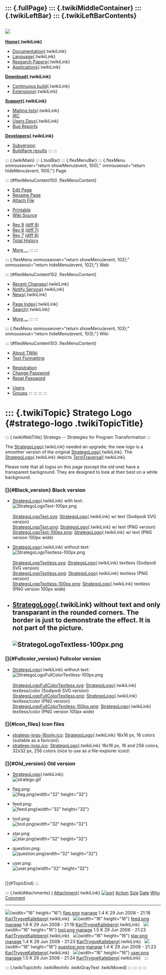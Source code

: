 ::: {.fullPage}
::: {.twikiMiddleContainer}
::: {.twikiLeftBar}
::: {.twikiLeftBarContents}
  ----------------------------------------------------------------------------------
  [![](../pub/Stratego/StrategoLogo/StrategoLogoTextlessWhite-100px.png)](WebHome)
  ----------------------------------------------------------------------------------

**[Home](WebHome){.twikiLink}**

-   [Documentation](StrategoDocumentation){.twikiLink}
-   [Language](StrategoLanguage){.twikiLink}
-   [Research Papers](StrategoPublications){.twikiLink}
-   [Applications](StrategoApplication){.twikiLink}

**[Download](StrategoDownload){.twikiLink}**

-   [Continuous build](ContinuousBuild){.twikiLink}
-   [Extensions](AdditionalPackageDownload){.twikiLink}

**[Support](StrategoSupport){.twikiLink}**

-   [Mailing lists](MailingList){.twikiLink}
-   [IRC](irc://irc.freenode.net/#stratego)
-   [Users Days](StrategoUsersDay){.twikiLink}
-   [Bug Reports](http://yellowgrass.org/project/StrategoXT)

**[Developers](StrategoDev){.twikiLink}**

-   [Subversion](https://svn.strategoxt.org/repos/StrategoXT/strategoxt/trunk)
-   [Buildfarm
    results](http://hydra.nixos.org/jobset/strategoxt/strategoxt-release/all)
:::
:::

::: {.twikiMain}
::: {.toolBar}
::: {.flexMenuBar}
::: {.flexMenu onmouseover="return showMenu(event, 100);" onmouseout="return hideMenu(event, 100);"}
Page

::: {#flexMenuContent100 .flexMenuContent}
-   [Edit
    Page](http://www.program-transformation.org/edit/Stratego/StrategoLogo?t=1536825553)
-   [Rename
    Page](http://www.program-transformation.org/rename/Stratego/StrategoLogo)
-   [Attach
    File](http://www.program-transformation.org/attach/Stratego/StrategoLogo)

<!-- -->

-   [Printable](http://www.program-transformation.org/view/Stratego/StrategoLogo?skin=print.pattern)
-   [Wiki
    Source](http://www.program-transformation.org/view/Stratego/StrategoLogo?skin=text&raw=on&contenttype=text/plain)

<!-- -->

-   [Rev
    9](http://www.program-transformation.org/view/Stratego/StrategoLogo?rev=1.9)
    [(diff 8)](http://www.program-transformation.org/rdiff/Stratego/StrategoLogo?rev1=1.9&rev2=1.8)
-   [Rev
    8](http://www.program-transformation.org/view/Stratego/StrategoLogo?rev=1.8)
    [(diff 7)](http://www.program-transformation.org/rdiff/Stratego/StrategoLogo?rev1=1.8&rev2=1.7)
-   [Rev
    7](http://www.program-transformation.org/view/Stratego/StrategoLogo?rev=1.7)
    [(diff 6)](http://www.program-transformation.org/rdiff/Stratego/StrategoLogo?rev1=1.7&rev2=1.6)
-   [Total
    History](http://www.program-transformation.org/rdiff/Stratego/StrategoLogo)

<!-- -->

-   [More
    \...](http://www.program-transformation.org/oops/Stratego/StrategoLogo?template=oopsmore&param1=1.9&param2=1.9)
:::
:::

::: {.flexMenu onmouseover="return showMenu(event, 102);" onmouseout="return hideMenu(event, 102);"}
Web

::: {#flexMenuContent102 .flexMenuContent}
-   [Recent Changes](WebChanges){.twikiLink}
-   [Notify Service](WebNotify){.twikiLink}
-   [News](WebNews){.twikiLink}

<!-- -->

-   [Page Index](WebIndex){.twikiLink}
-   [Search](WebSearch){.twikiLink}

<!-- -->

-   [More
    \...](http://www.program-transformation.org/oops/Stratego/StrategoLogo?template=oopsmore&param1=1.9&param2=1.9)
:::
:::

::: {.flexMenu onmouseover="return showMenu(event, 103);" onmouseout="return hideMenu(event, 103);"}
Wiki

::: {#flexMenuContent103 .flexMenuContent}
-   [About
    TWiki](http://www.program-transformation.org/view/TWiki/WebHome)
-   [Text
    Formatting](http://www.program-transformation.org/view/TWiki/TextFormattingRules)

<!-- -->

-   [Registration](http://www.program-transformation.org/view/TWiki/TWikiRegistration)
-   [Change
    Password](http://www.program-transformation.org/view/TWiki/ChangePassword)
-   [Reset
    Password](http://www.program-transformation.org/view/TWiki/ResetPassword)

<!-- -->

-   [Users](http://www.program-transformation.org/view/Main/TWikiUsers)
-   [Groups](http://www.program-transformation.org/view/Main/TWikiGroups)
:::
:::
:::
:::

::: {.twikiTopic}
Stratego Logo {#stratego-logo .twikiTopicTitle}
=============

::: {.twikiWebTitle}
Stratego \-- Strategies for Program Transformation
:::

The [StrategoLogo](StrategoLogo){.twikiLink} needed an upgrade; the new
logo is a smoother version of the original
[StrategoLogo](StrategoLogo){.twikiLink}. The
[StrategoLogo](StrategoLogo){.twikiLink} depicts
[TermTraversal](TermTraversal){.twikiLink}.

Please note that all logos on this page (except the old one) have a
transparent background. They are designed to look at their best on a
white background.

### []{#Black_version} Black version

-   [StrategoLogo](StrategoLogo){.twikiLink} with text:\
    ![StrategoLogoText-100px.png](../pub/Stratego/StrategoLogo/StrategoLogoText-100px.png)\
    \
    [StrategoLogoText.svg](http://www.stratego-language.org/pub/Stratego/StrategoLogo/StrategoLogoText.svg):
    [StrategoLogo](StrategoLogo){.twikiLink} w/ text (Sodipodi SVG
    version)\
    [StrategoLogoText.png](http://www.stratego-language.org/pub/Stratego/StrategoLogo/StrategoLogoText.png):
    [StrategoLogo](StrategoLogo){.twikiLink} w/ text (PNG version)\
    [StrategoLogoText-100px.png](../pub/Stratego/StrategoLogo/StrategoLogoText-100px.png):
    [StrategoLogo](StrategoLogo){.twikiLink} w/ text (PNG version 100px
    wide)

<!-- -->

-   [StrategoLogo](StrategoLogo){.twikiLink} without text:\
    ![StrategoLogoTextless-100px.png](../pub/Stratego/StrategoLogo/StrategoLogoTextless-100px.png)\
    \
    [StrategoLogoTextless.svg](http://www.stratego-language.org/pub/Stratego/StrategoLogo/StrategoLogoTextless.svg):
    [StrategoLogo](StrategoLogo){.twikiLink} textless (Sodipodi SVG
    version)\
    [StrategoLogoTextless.png](http://www.stratego-language.org/pub/Stratego/StrategoLogo/StrategoLogoTextless.png):
    [StrategoLogo](StrategoLogo){.twikiLink} textless (PNG version)\
    [StrategoLogoTextless-100px.png](http://www.stratego-language.org/pub/Stratego/StrategoLogo/StrategoLogoTextless-100px.png):
    [StrategoLogo](StrategoLogo){.twikiLink} textless (PNG version 100px
    wide)

<!-- -->

-   [StrategoLogo](StrategoLogo){.twikiLink} without text and only
    transparant in the rounded corners. The border is just to
    demonstrate the effect. It is not part of the picture.
      -----------------------------------------------------------------------------------------------------
      ![StrategoLogoTextless-100px.png](../pub/Stratego/StrategoLogo/StrategoLogoTextlessWhite-100px.png)
      -----------------------------------------------------------------------------------------------------

### []{#Fullcolor_version} Fullcolor version

-   [StrategoLogo](StrategoLogo){.twikiLink} without text:\
    ![StrategoLogoFullColorTextless-100px.png](../pub/Stratego/StrategoLogo/StrategoLogoFullColorTextless-100px.png)\
    \
    [StrategoLogoFullColorTextless.svg](http://www.stratego-language.org/pub/Stratego/StrategoLogo/StrategoLogoFullColorTextless.svg):
    [StrategoLogo](StrategoLogo){.twikiLink} textless/color (Sodipodi
    SVG version)\
    [StrategoLogoFullColorTextless.png](http://www.stratego-language.org/pub/Stratego/StrategoLogo/StrategoLogoFullColorTextless.png):
    [StrategoLogo](StrategoLogo){.twikiLink} textless/color (PNG
    version)\
    [StrategoLogoFullColorTextless-100px.png](http://www.stratego-language.org/pub/Stratego/StrategoLogo/StrategoLogoFullColorTextless-100px.png):
    [StrategoLogo](StrategoLogo){.twikiLink} textless/color (PNG version
    100px wide)

### []{#Icon_files} Icon files

-   [stratego-logo-16only.ico](http://www.stratego-language.org/pub/Stratego/StrategoLogo/stratego-logo-16only.ico):
    [StrategoLogo](StrategoLogo){.twikiLink} 16x16 px, 16 colors
    (suitable as a favicon)\
-   [stratego-logo.ico](http://www.stratego-language.org/pub/Stratego/StrategoLogo/stratego-logo.ico):
    [StrategoLogo](StrategoLogo){.twikiLink} 16x16 px, 16 and 256
    colors, 32x32 px, 256 colors (nice to use as a file-explorer icon)\

### []{#Old_version} Old version

-   [StrategoLogo](StrategoLogo){.twikiLink}:\
    ![stratego.gif](http://www.stratego-language.org/pub/stratego.gif)

<!-- -->

-   flag.png:\
    ![flag.png](../pub/Stratego/StrategoLogo/flag.png){width="32"
    height="32"}

<!-- -->

-   feed.png:\
    ![feed.png](../pub/Stratego/StrategoLogo/feed.png){width="32"
    height="32"}

<!-- -->

-   tool.png:\
    ![tool.png](../pub/Stratego/StrategoLogo/tool.png){width="32"
    height="32"}

<!-- -->

-   star.png:\
    ![star.png](../pub/Stratego/StrategoLogo/star.png){width="32"
    height="32"}

<!-- -->

-   question.png:\
    ![question.png](../pub/Stratego/StrategoLogo/question.png){width="32"
    height="32"}

<!-- -->

-   user.png:\
    ![user.png](../pub/Stratego/StrategoLogo/user.png){width="32"
    height="32"}

\
[]{#TopicEnd}
:::

::: {.twikiAttachments}
  [I](StrategoLogo@sortcol=0&table=1&up=0#sorted_table "Sort by this column")   [Attachment](../TWiki/FileAttachment){.twikiLink} [![sort](../pub/TWiki/TablePlugin/diamond.gif)](StrategoLogo@sortcol=1&table=1&up=0#sorted_table "Sort by this column")   [Action](StrategoLogo@sortcol=2&table=1&up=0#sorted_table "Sort by this column")                                                                                       [Size](StrategoLogo@sortcol=3&table=1&up=0#sorted_table "Sort by this column") [Date](StrategoLogo@sortcol=4&table=1&up=0#sorted_table "Sort by this column")   [Who](StrategoLogo@sortcol=5&table=1&up=0#sorted_table "Sort by this column")   [Comment](StrategoLogo@sortcol=6&table=1&up=0#sorted_table "Sort by this column")
  ----------------------------------------------------------------------------- --------------------------------------------------------------------------------------------------------------------------------------------------------------------------- -------------------------------------------------------------------------------------------------------------------------------------------------------------------- -------------------------------------------------------------------------------- -------------------------------------------------------------------------------- ------------------------------------------------------------------------------- -----------------------------------------------------------------------------------
  ![](../pub/icn/else.gif){width="16" height="16"}                              [flag.png](../pub/Stratego/StrategoLogo/flag.png)                                                                                                                           [manage](http://www.program-transformation.org/attach/Stratego/StrategoLogo?filename=flag.png&revInfo=1 "change, update, previous revisions, move, delete...")                                                                                  1.4 K 29 Jun 2008 - 21:18                                                              [KarlTrygveKalleberg](../Main/KarlTrygveKalleberg){.twikiLink}                   
  ![](../pub/icn/else.gif){width="16" height="16"}                              [feed.png](../pub/Stratego/StrategoLogo/feed.png)                                                                                                                           [manage](http://www.program-transformation.org/attach/Stratego/StrategoLogo?filename=feed.png&revInfo=1 "change, update, previous revisions, move, delete...")                                                                                  1.6 K 29 Jun 2008 - 21:19                                                              [KarlTrygveKalleberg](../Main/KarlTrygveKalleberg){.twikiLink}                   
  ![](../pub/icn/else.gif){width="16" height="16"}                              [tool.png](../pub/Stratego/StrategoLogo/tool.png)                                                                                                                           [manage](http://www.program-transformation.org/attach/Stratego/StrategoLogo?filename=tool.png&revInfo=1 "change, update, previous revisions, move, delete...")                                                                                  1.5 K 29 Jun 2008 - 21:23                                                              [KarlTrygveKalleberg](../Main/KarlTrygveKalleberg){.twikiLink}                   
  ![](../pub/icn/else.gif){width="16" height="16"}                              [star.png](../pub/Stratego/StrategoLogo/star.png)                                                                                                                           [manage](http://www.program-transformation.org/attach/Stratego/StrategoLogo?filename=star.png&revInfo=1 "change, update, previous revisions, move, delete...")                                                                                  1.4 K 29 Jun 2008 - 21:23                                                              [KarlTrygveKalleberg](../Main/KarlTrygveKalleberg){.twikiLink}                   
  ![](../pub/icn/else.gif){width="16" height="16"}                              [question.png](../pub/Stratego/StrategoLogo/question.png)                                                                                                                   [manage](http://www.program-transformation.org/attach/Stratego/StrategoLogo?filename=question.png&revInfo=1 "change, update, previous revisions, move, delete...")                                                                              1.4 K 29 Jun 2008 - 21:23                                                              [KarlTrygveKalleberg](../Main/KarlTrygveKalleberg){.twikiLink}                   
  ![](../pub/icn/else.gif){width="16" height="16"}                              [user.png](../pub/Stratego/StrategoLogo/user.png)                                                                                                                           [manage](http://www.program-transformation.org/attach/Stratego/StrategoLogo?filename=user.png&revInfo=1 "change, update, previous revisions, move, delete...")                                                                                  1.5 K 29 Jun 2008 - 21:24                                                              [KarlTrygveKalleberg](../Main/KarlTrygveKalleberg){.twikiLink}                   
:::

::: {.twikiTopicInfo .twikiRevInfo .twikiGrayText .twikiMoved}
:::
:::
:::
:::
